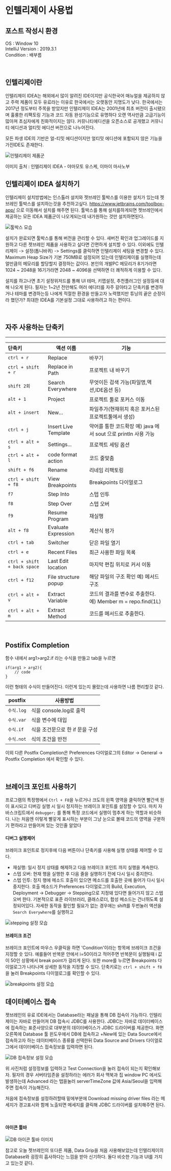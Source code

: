 # 인텔리제이 사용법
## 포스트 작성시 환경

OS : Window 10 <br>
IntelliJ Version : 2019.3.1 <br>
Condition : 배부름 <br>

<br>

## 인텔리제이란

인텔리제이 IDEA는 해외에서 많이 알려진 IDE이지만 공식한국어 매뉴얼을 제공하지 않고 주력 제품이 모두 유료라는 이유로 한국에서는 오랫동안 지명도가 낮다.
한국에서는 2017년 정도부터 주목을 받았지만 인텔리제이 IDEA는 2001년에 최초 버전이 출시됐으며 훌륭한 리팩토링 기능과 코드 자동 완성기능으로 유명하다 오랜 역사만큼 고급기능이
많아져 초심자에게 친화적이지는 않다. 커뮤니티에디션을 오픈소스로 공개했고 커뮤니티 에디션과 얼티밋 에디션 버전으로 나누어진다.

모든 파생 IDE의 기반은 얼-티밋 에디션이지만 얼티밋 에디션에 포함되지 않은 기능을 가진IDE도 존재한다.

![인텔리제이 제품군](./images/KakaoTalk_20200124_210856466.jpg)

이미지 출처 :  인텔리제이 IDEA - 야마모토 유스케, 이마이 마사노부


## 인텔리제이 IDEA 설치하기

인텔리제이 설치방법에는 인스톨러 설치와 젯브레인 툴박스를 이용한 설치가 있는데
젯브레인 툴박스를 설치하는것을 추천하고싶다. https://www.jetbrains.com/toolbox-app/ 으로 이동해서
설치를 해주면 된다. 툴박스를 통해 설치를하게되면 젯브레인에서 제공하는 모든 IDEA 제품군이 나오게되는데 내가원하는 것만 설치하면된다.

![툴박스 모습](./images/screen.png)

설치가 완료되면 툴박스를 통해 버전을 관리할 수 있다. 새버전 확인과 업그레이드를 지원하고 다른 젯브레인 제품을 사용하고 싶다면 간편하게 설치할 수 있다.
이외에도 인텔리제이 -> 설정(톱니바퀴) -> Settings를 클릭하면 인텔리제이 세팅을 변경할 수 있다. Maximum Heap Size가 기본 750MB로 설정되어 있는데
인텔리제이를 실행하는데 얼만큼의 메모리를 할당할지 결정하는 값이다. 본인의 개발PC 메모리가 8기가라면 1024 ~ 2048을 16기가라면 2048 ~ 4096을 선택하면
더 쾌적하게 이용할 수 있다.

설치를 하고나면 초기 설정위저드를 통해 UI 테마, 키맵설정, 추천플러그인 설정등에 대해 나오게 된다.
필자는 1~2년 전만해도 여러 에디터를 자주 갈아타고 단축키를 변경하거나 테마를 변경하는등 나에게 적절한 환경을 만들고자 노력했지만
튜닝의 끝은 순정이라 했던가? 최대한 IDEA를 기본설정 그대로 사용하려고 하는 편이다.

<br>

## 자주 사용하는 단축키
--------
| 단축키 | 액션 이름 | 기능 |
| :------ | --- | --- |
| `ctrl + r` | Replace | 바꾸기 |
| `ctrl + shift + r` | Replace in Path | 프로젝트 내 바꾸기 |
| `shift 2회` | Search Everywhere | 무엇이든 검색 가능(파일명,액션,IDE옵션 등) |
| `alt + 1` | Project | 프로젝트 툴로 포커스 이동 |
| `alt + insert` | New... | 파일추가(현재위치 혹은 포커스된 프로젝트툴에서 생성) |
| `ctrl + j` | Insert Live Template | 약어를 통한 코드확장 예) java 에서 sout 으로 println 사용 가능 |
| `ctrl + alt + s` | Settings... | 프로젝트 세팅 옵션 |
| `ctrl + alt + l` | code format action  | 코드 줄맞춤 |
| `shift + f6` | Rename | 리네임 리팩토링 |
| `ctrl + shift + f8` | View Breakpoints  | Breakpoints 다이얼로그 |
| `f7` | Step Into | 스텝 인투 |
| `f8` | Step Over | 스텝 오버 |
| `f9` | Resume Program  | 재실행 |
| `alt + f8` | Evaluate Expression  | 계산식 평가 |
| `ctrl + tab` | Switcher | 닫은 파일 열기 |
| `ctrl + e` | Recent Files | 최근 사용한 파일 목록 |
| `ctrl + shift + back space` | Last Edit location | 마지막 편집 위치로 커서 이동 |
| `ctrl + f12` | File structure popup | 해당 파일의 구조 확인 예) 메서드 구조 |
| `ctrl + alt + v` | Extract Variable | 코드의 결과를 변수로 추출한다. 예) Member m = repo.find(1L) |
| `ctrl + alt + m` | Extract Method | 코드를 메서드로 추출한다. |

<br>

## Postifix Completion

함수 내에서 arg1>arg2.if 라는 수식을 만들고 tab을 누르면
```
if(arg1 > arg2){
    // code
}
```
이런 형태의 수식이 만들어진다. 이런게 있는지 몰랐는데 사용하면 나름 편리할것 같다.

| postfix | 사용방법 |
| ------ | --- |
| `수식.log` | 식을 console.log로 출력 |
| `수식.var` | 식을 변수에 대입 |
| `수식.if` | 식을 조건문으로 한 if 문을 구성 |
| `수식.not` | 식의 조건을 반전 |


이외 다른 Postfix Completion은 Preferences 다이얼로그의 Editor -> General -> Postfix Completion 에서 확인할 수 있다.

<br>

## 브레이크 포인트 사용하기

프로그램의 특정행에서 `Ctrl + F8`을 누르거나 크도의 왼쪽 영역을 클릭하면 빨간색 원이 표시되고 디버깅 실행 시 일시 정지하는 브레이크 포인트를 설정할 수 있다.
마치 자바스크립트에서 `debugger;` 를 통해 특정 코드에서 실행이 멈추게 하는 역할과 비슷하다. 나는 처음엔 이렇게 빨갛게 표시하는 부분이 그냥 눈으로 볼때 코드의 영역을 구분하기 편하라고 만들어져 있는 것인줄 알았다


#### 디버그 실행제어
브레이크 포인트로 정지후에 다음 버튼이나 단축키를 사용해 실행 상태를 제어할 수 있다.

* 재실행: 일시 정지 상태를 해제하고 다음 브레이크 포인트 까지 실행을 계속한다.
* 스텝 오버: 현재 행을 실행한 후 다음 줄을 실행하기 전에 다시 일시 중지한다.
* 스텝 인투: 정지 행에 메소드 호출이 있으면 메소드를 호출한 곳에 들어가 다시 일시 중지한다. 호출 메소드가 Preferences 다이얼로그의 Build, Execution, Deployment -> Debugger -> Stepping으로 지정돼 있다면 들어가지 않고 스텝오버 한다.
기본적으로 표준 라이브러리, 클래스로더, 합성 메소드는 건너뛰도록 설정되어있다. 자세한 동작을 활인할 필요가 없는 경우에는 shift를 두번눌러 액션을 `Search Everywhere`를 실행하고 

![stepping 설정 모습](./images/stepping_setting.png)

#### 브레이크 조건
브레이크 포인트에 마우스 우클릭을 하면 'Condition'이라는 항목에 브레이크 조건을 지정할 숫 있다. 예를들어 반복문 안에서 i=50이라고 적어주면
반복문이 실행될때 i 값이 50인 상황에서 break point가 걸리게 된다. 또한 more를 누르면 Breakpoints 다이얼로그가 나타나며 상세한 동작을 지정할 수 있다.
단축키로는 `ctrl + shift + f8`을 눌러 Breakpoints 다이얼로그를 확인할 수 있다.

![breakpoints 설정 모습](./images/Breakpoints_setting.png)


## 데이터베이스 접속

젯브레인의 유료 IDE에서는 Database라는 패널을 통해 DB 접속이 가능하다. 인텔리제이는 자바로 만들어져 DB 접속시 JDBC를 사용한다. JDBC는 자바로 데이터베이스에 접속하는
표준사양으로 대부분의 데이터베이스가 JDBC 드라이버를 제공한다. 화면 오른쪽에 Database 툴 윈도우에서 DB에 접속하고 +New에 있는 Data Source에서 접속하고자 하는
데이터베이스 종류를 선택한뒤 Data Source and Drivers 다이얼로그에서 데이터베이스 접속정보를 입력하면 된다.

![DB 접속정보 설정 모습](./images/databases_setting.png)

위 사진처럼 설정정보를 입력하고 Test Connection을 눌러 접속이 되는지 확인해보자. 필자의 경우 서버타임존을 설정하라는 에러가 회사 맥북과 집 window PC 에서도
발생하는데 Advanced 라는 탭을눌러 serverTimeZone 값에 Asia/Seoul을 입력해주면 접속이 가능해진다.

처음에 접속정보를 설정하려할때 밑에부분에 Download missing driver files 라는 메세지가 경고표시와 함께 노출되면 메세지를 클릭해 JDBC 드라이버를 설치해주면 된다.

<br>

#### 아이콘 툴바

![DB 아이콘 툴바 이미지](./images/db_icon_image.jpg)

참고로 오늘 젯브레인의 또다른 제품, Data Grip을 처음 사용해보았는데 인텔리제이의 Database와 굉장히 흡사하다는 느낌을 받아
신기하다. 둘다 비슷한 기능과 UI를 가지고 있는것 같다.